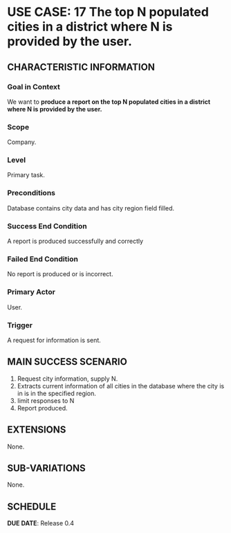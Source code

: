 # USE CASE: 17 The top N populated cities in a district where N is provided by the user.

## CHARACTERISTIC INFORMATION

### Goal in Context

We want to **produce a report on the top N populated cities in a district where N is provided by the user.**

### Scope

Company.

### Level

Primary task.

### Preconditions

Database contains city data and has city region field filled.

### Success End Condition

A report is produced successfully and correctly

### Failed End Condition

No report is produced or is incorrect.

### Primary Actor

User.

### Trigger

A request for information is sent.

## MAIN SUCCESS SCENARIO

1. Request city information, supply N.
2. Extracts current information of all cities in the database where the city is in is in the specified region.
3. limit responses to N
4. Report produced.

## EXTENSIONS

None.

## SUB-VARIATIONS

None.

## SCHEDULE

**DUE DATE**: Release 0.4
